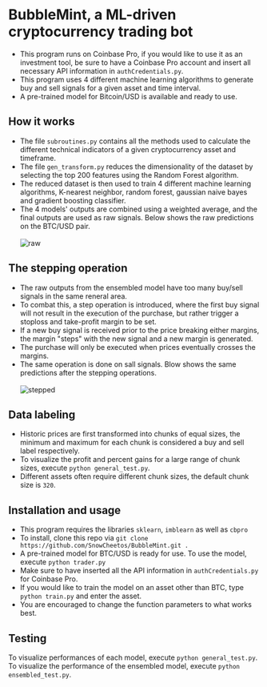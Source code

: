 # BubbleMint, a ML-driven cryptocurrency trading bot
* This program runs on Coinbase Pro, if you would like to use it as an investment tool, be sure to have a Coinbase Pro account and insert all necessary API information in ```authCredentials.py```. 
* This program uses 4 different machine learning algorithms to generate buy and sell signals for a given asset and time interval. 
* A pre-trained model for Bitcoin/USD is available and ready to use.

## How it works
* The file ```subroutines.py``` contains all the methods used to calculate the different technical indicators of a given cryptocurrency asset and timeframe. 
* The file ```gen_transform.py``` reduces the dimensionality of the dataset by selecting the top 200 features using the Random Forest algorithm. 
* The reduced dataset is then used to train 4 different machine learning algorithms, K-nearest neighbor, random forest, gaussian naive bayes and gradient boosting classifier.
*  The 4 models' outputs are combined using a weighted average, and the final outputs are used as raw signals. Below shows the raw predictions on the BTC/USD pair.\
\
![raw](https://user-images.githubusercontent.com/86272122/139788759-5549fe69-1c03-4d94-86c8-39582657bd08.png)

## The stepping operation
* The raw outputs from the ensembled model have too many buy/sell signals in the same reneral area. 
* To combat this, a step operation is introduced, where the first buy signal will not result in the execution of the purchase, but rather trigger a stoploss and take-profit margin to be set. 
* If a new buy signal is received prior to the price breaking either margins, the margin "steps" with the new signal and a new margin is generated. 
* The purchase will only be executed when prices eventually crosses the margins. 
* The same operation is done on sall signals. Blow shows the same predictions after the stepping operations.\
\
![stepped](https://user-images.githubusercontent.com/86272122/139789031-068c1a99-db77-45bb-972f-750db1c31000.png)

## Data labeling
* Historic prices are first transformed into chunks of equal sizes, the minimum and maximum for each chunk is considered a buy and sell label respectively. 
* To visualize the profit and percent gains for a large range of chunk sizes, execute ```python general_test.py```. 
* Different assets often require different chunk sizes, the default chunk size is ```320```.

## Installation and usage
* This program requires the libraries ```sklearn```, ```imblearn``` as well as ```cbpro```
* To install, clone this repo via ```git clone https://github.com/SnowCheetos/BubbleMint.git .```
* A pre-trained model for BTC/USD is ready for use. To use the model, execute ```python trader.py```
* Make sure to have inserted all the API information in ```authCredentials.py``` for Coinbase Pro.
* If you would like to train the model on an asset other than BTC, type ```python train.py``` and enter the asset.
* You are encouraged to change the function parameters to what works best.

## Testing
To visualize performances of each model, execute ```python general_test.py```. To visualize the performance of the ensembled model, execute ```python ensembled_test.py```.
